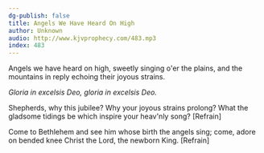 ```yaml
---
dg-publish: false
title: Angels We Have Heard On High
author: Unknown
audio: http://www.kjvprophecy.com/483.mp3
index: 483
---
```


Angels we have heard on high,
sweetly singing o'er the plains,
and the mountains in reply
echoing their joyous strains.

*Gloria in excelsis Deo,
gloria in excelsis Deo.*

Shepherds, why this jubilee?
Why your joyous strains prolong?
What the gladsome tidings be
which inspire your heav'nly song? [Refrain]

Come to Bethlehem and see
him whose birth the angels sing;
come, adore on bended knee
Christ the Lord, the newborn King. [Refrain]